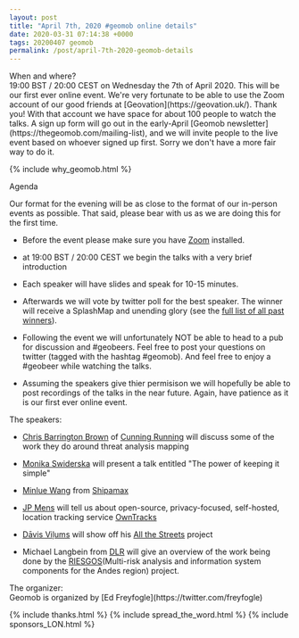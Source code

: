 ```yaml
--- 
layout: post
title: "April 7th, 2020 #geomob online details"
date: 2020-03-31 07:14:38 +0000
tags: 20200407 geomob
permalink: /post/april-7th-2020-geomob-details
---
```


<div class="heading">When and where?</div>
19:00 BST / 20:00 CEST on Wednesday the 7th of April 2020. This will be
our first ever online event. We're very fortunate to be able to use the
Zoom account of our good friends at [Geovation](https://geovation.uk/).
Thank you! With that account we have space for about 100 people to watch
the talks. A sign up form will go out in the early-April [Geomob newsletter](https://thegeomob.com/mailing-list), and we will invite people to the live event
based on whoever signed up first. Sorry we don't have a more fair way to do it. 

{% include why_geomob.html %}

<div class="heading">Agenda</div>

Our format for the evening will be as close to the format of our in-person
events as possible. That said, please bear with us as we are doing this for
the first time.

* Before the event please make sure you have [Zoom](https://zoom.us/) installed.

* at 19:00 BST / 20:00 CEST we begin the talks with a very brief introduction

* Each speaker will have slides and speak for 10-15 minutes.

* Afterwards we will vote by twitter poll for the best speaker. The winner will receive a SplashMap and unending glory (see the [full list of all past winners](http://geomobldn.org/past-speakers)). 

* Following the event we will unfortunately NOT be able to head to a pub for
discussion and #geobeers. Feel free to post your questions on twitter (tagged
with the hashtag #geomob). And feel free to enjoy a #geobeer while watching the talks. 

* Assuming the speakers give thier permisison we will hopefully be able to
post recordings of the talks in the near future. Again, have patience as it is our first ever online event.

<div class="heading">The speakers:</div>

* [Chris Barrington Brown](https://www.linkedin.com/in/chris-barrington-brown-410a9355/) of [Cunning Running](http://www.cunningrunning.co.uk)
will discuss some of the work they do around threat analysis mapping 

* [Monika Swiderska](https://www.linkedin.com/in/monika-swiderska-aa370782/)
will present a talk entitled "The power of keeping it simple"

* [Minlue Wang](https://www.linkedin.com/in/minlue-wang-b572b432/) from [Shipamax](https://shipamax.com)

* [JP Mens](https://twitter.com/jpmens) will tell us about open-source, privacy-focused, self-hosted, location tracking service [OwnTracks](https://owntracks.org/)

* [Dāvis Viļums](https://twitter.com/DavisVilums) will show off his [All the Streets](http://davis.vilums.me/all-the-streets/) project

* Michael Langbein from [DLR](https://www.dlr.de) will give an overview of the work being done by the [RIESGOS](https://www.riesgos.de/en/)(Multi-risk analysis and information system components for the Andes region) project.


<div class="heading">The organizer:</div>
Geomob is organized by [Ed Freyfogle](https://twitter.com/freyfogle)

{% include thanks.html %}
{% include spread_the_word.html %}
{% include sponsors_LON.html %}
